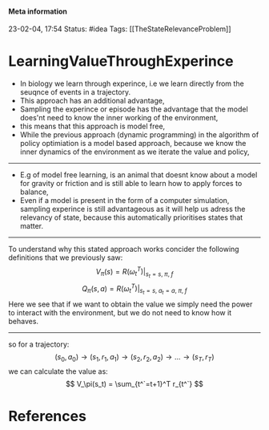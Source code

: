 #### Meta information
23-02-04, 17:54
Status: #idea
Tags: [[TheStateRelevanceProblem]]





# LearningValueThroughExperince

- In biology we learn through experince, i.e we learn directly from the seuqnce of events in a trajectory.
- This approach has an additional advantage,
- Sampling the experince or episode has the advantage that the model does'nt need to know the inner working of the environment,
- this means that this approach is model free,
- While the previous approach (dynamic programming) in the algorithm of policy optimiation is a model based approach, because we know the inner dynamics of the environment as we iterate the value and policy,
___
- E.g of model free learning, is an animal that doesnt know about a model for gravity or friction and is still able to learn how to apply forces to balance,
- Even if a model is present in the form of a computer simulation, sampling experince is still advantageous as it will help us adress the relevancy of state, because this automatically prioritises states that matter.
___
To understand why this stated approach works concider the following definitions that we previously saw: 
$$
V_\pi (s) = R(\omega_t^T)|_{s_t =s,\;\pi,\;f}
$$
$$
Q_\pi(s, a) = R(\omega_t^T)|_{s_t =s,\; a_t=a,\;\pi,\;f}
$$
Here we see that if we want to obtain the value we simply need the power to interact with the environment, but we do not need to know how it behaves.
___
so for a trajectory: 
$$(s_0, a_0) \rightarrow (s_1, r_1, a_1) \rightarrow (s_2, r_2, a_2) \rightarrow \ldots \rightarrow (s_T, r_T)$$
we can calculate the value as:
$$
V_\pi(s_t) = \sum_{t^`=t+1}^T r_{t^`}
$$



# References
